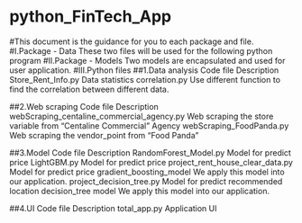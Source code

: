 # python_FinTech_App
#This document is the guidance for you to each package and file.
#I.Package - Data
These two files will be used for the following python program
#II.Package - Models
Two models are encapsulated and used for user application.
#III.Python files
##1.Data analysis
Code file	Description
Store_Rent_Info.py	Data statistics
correlation.py	Use different function to find the correlation between different data.

##2.Web scraping
Code file	Description
webScraping_centaline_commercial_agency.py	Web scraping the store variable from “Centaline Commercial” Agency
webScraping_FoodPanda.py	Web scraping the vendor_point from “Food Panda”

##3.Model
Code file	Description
RandomForest_Model.py	Model for predict price
LightGBM.py	Model for predict price
project_rent_house_clear_data.py	Model for predict price
gradient_boosting_model
We apply this model into our application.
project_decision_tree.py	Model for predict recommended location
decision_tree model
We apply this model into our application.

##4.UI
Code file	Description
total_app.py	Application UI
